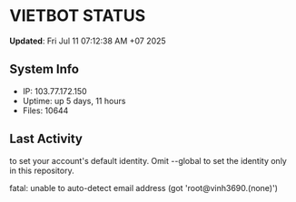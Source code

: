 # VIETBOT STATUS
**Updated**: Fri Jul 11 07:12:38 AM +07 2025

## System Info
- IP: 103.77.172.150
- Uptime: up 5 days, 11 hours
- Files: 10644

## Last Activity

to set your account's default identity.
Omit --global to set the identity only in this repository.

fatal: unable to auto-detect email address (got 'root@vinh3690.(none)')
